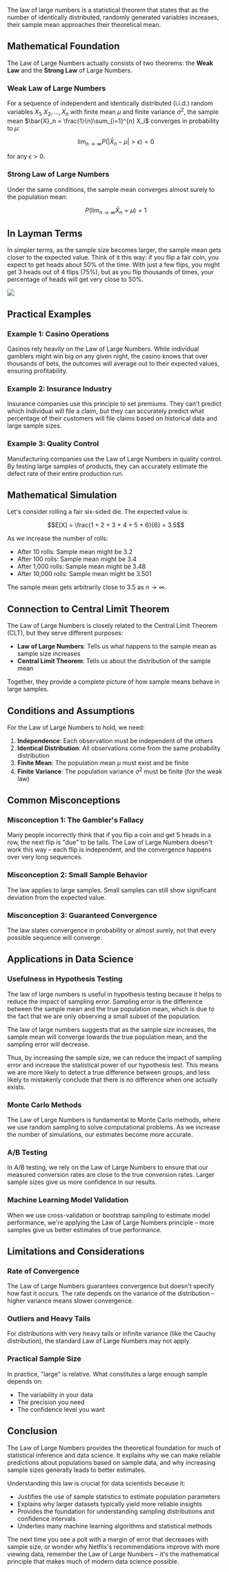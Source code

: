 The law of large numbers is a statistical theorem that states that as the number of identically distributed, randomly generated variables increases, their sample mean approaches their theoretical mean.

## Mathematical Foundation

The Law of Large Numbers actually consists of two theorems: the **Weak Law** and the **Strong Law** of Large Numbers.

### Weak Law of Large Numbers

For a sequence of independent and identically distributed (i.i.d.) random variables $X_1, X_2, \ldots, X_n$ with finite mean $\mu$ and finite variance $\sigma^2$, the sample mean $\bar{X}_n = \frac{1}{n}\sum_{i=1}^{n} X_i$ converges in probability to $\mu$:

$$\lim_{n \to \infty} P(|\bar{X}_n - \mu| > \epsilon) = 0$$

for any $\epsilon > 0$.

### Strong Law of Large Numbers

Under the same conditions, the sample mean converges almost surely to the population mean:

$$P\left(\lim_{n \to \infty} \bar{X}_n = \mu\right) = 1$$

## In Layman Terms

In simpler terms, as the sample size becomes larger, the sample mean gets closer to the expected value. Think of it this way: if you flip a fair coin, you expect to get heads about 50% of the time. With just a few flips, you might get 3 heads out of 4 flips (75%), but as you flip thousands of times, your percentage of heads will get very close to 50%.

![](/img/law-of-large-numbers/law-dice.png)

## Practical Examples

### Example 1: Casino Operations
Casinos rely heavily on the Law of Large Numbers. While individual gamblers might win big on any given night, the casino knows that over thousands of bets, the outcomes will average out to their expected values, ensuring profitability.

### Example 2: Insurance Industry
Insurance companies use this principle to set premiums. They can't predict which individual will file a claim, but they can accurately predict what percentage of their customers will file claims based on historical data and large sample sizes.

### Example 3: Quality Control
Manufacturing companies use the Law of Large Numbers in quality control. By testing large samples of products, they can accurately estimate the defect rate of their entire production run.

## Mathematical Simulation

Let's consider rolling a fair six-sided die. The expected value is:

$$E[X] = \frac{1 + 2 + 3 + 4 + 5 + 6}{6} = 3.5$$

As we increase the number of rolls:
- After 10 rolls: Sample mean might be 3.2
- After 100 rolls: Sample mean might be 3.4
- After 1,000 rolls: Sample mean might be 3.48
- After 10,000 rolls: Sample mean might be 3.501

The sample mean gets arbitrarily close to 3.5 as $n \to \infty$.

## Connection to Central Limit Theorem

The Law of Large Numbers is closely related to the Central Limit Theorem (CLT), but they serve different purposes:

- **Law of Large Numbers**: Tells us what happens to the sample mean as sample size increases
- **Central Limit Theorem**: Tells us about the distribution of the sample mean

Together, they provide a complete picture of how sample means behave in large samples.

## Conditions and Assumptions

For the Law of Large Numbers to hold, we need:

1. **Independence**: Each observation must be independent of the others
2. **Identical Distribution**: All observations come from the same probability distribution  
3. **Finite Mean**: The population mean $\mu$ must exist and be finite
4. **Finite Variance**: The population variance $\sigma^2$ must be finite (for the weak law)

## Common Misconceptions

### Misconception 1: The Gambler's Fallacy
Many people incorrectly think that if you flip a coin and get 5 heads in a row, the next flip is "due" to be tails. The Law of Large Numbers doesn't work this way – each flip is independent, and the convergence happens over very long sequences.

### Misconception 2: Small Sample Behavior
The law applies to large samples. Small samples can still show significant deviation from the expected value.

### Misconception 3: Guaranteed Convergence
The law states convergence in probability or almost surely, not that every possible sequence will converge.

## Applications in Data Science

### Usefulness in Hypothesis Testing

The law of large numbers is useful in hypothesis testing because it helps to reduce the impact of sampling error. Sampling error is the difference between the sample mean and the true population mean, which is due to the fact that we are only observing a small subset of the population.

The law of large numbers suggests that as the sample size increases, the sample mean will converge towards the true population mean, and the sampling error will decrease.

Thus, by increasing the sample size, we can reduce the impact of sampling error and increase the statistical power of our hypothesis test. This means we are more likely to detect a true difference between groups, and less likely to mistakenly conclude that there is no difference when one actually exists.

### Monte Carlo Methods

The Law of Large Numbers is fundamental to Monte Carlo methods, where we use random sampling to solve computational problems. As we increase the number of simulations, our estimates become more accurate.

### A/B Testing

In A/B testing, we rely on the Law of Large Numbers to ensure that our measured conversion rates are close to the true conversion rates. Larger sample sizes give us more confidence in our results.

### Machine Learning Model Validation

When we use cross-validation or bootstrap sampling to estimate model performance, we're applying the Law of Large Numbers principle – more samples give us better estimates of true performance.

## Limitations and Considerations

### Rate of Convergence
The Law of Large Numbers guarantees convergence but doesn't specify how fast it occurs. The rate depends on the variance of the distribution – higher variance means slower convergence.

### Outliers and Heavy Tails
For distributions with very heavy tails or infinite variance (like the Cauchy distribution), the standard Law of Large Numbers may not apply.

### Practical Sample Size
In practice, "large" is relative. What constitutes a large enough sample depends on:
- The variability in your data
- The precision you need
- The confidence level you want

## Conclusion

The Law of Large Numbers provides the theoretical foundation for much of statistical inference and data science. It explains why we can make reliable predictions about populations based on sample data, and why increasing sample sizes generally leads to better estimates.

Understanding this law is crucial for data scientists because it:
- Justifies the use of sample statistics to estimate population parameters
- Explains why larger datasets typically yield more reliable insights
- Provides the foundation for understanding sampling distributions and confidence intervals
- Underlies many machine learning algorithms and statistical methods

The next time you see a poll with a margin of error that decreases with sample size, or wonder why Netflix's recommendations improve with more viewing data, remember the Law of Large Numbers – it's the mathematical principle that makes much of modern data science possible.